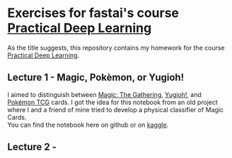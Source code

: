 # Exercises for fastai's course [Practical Deep Learning](https://course.fast.ai/)

As the title suggests, this repository contains my homework for the course [Practical Deep Learning](https://course.fast.ai/).

## Lecture 1 - Magic, Pokèmon, or Yugioh!

I aimed to distinguish between [Magic: The Gathering](https://magic.wizards.com/en/articles/archive/anatomy-magic-card-2006-10-21), [Yugioh!](https://outof.cards/yu-gi-oh/guides/146-understanding-how-yu-gi-oh-cards-are-laid-out-card-anatomy-101/), and [Pokémon TCG](https://images2.fanpop.com/image/photos/9100000/Card-Anatomy-pokemon-trading-cards-9164776-725-740.jpg) cards. I got the idea for this notebook from an old project where I and a friend of mine tried to develop a physical classifier of Magic Cards.  
You can find the notebook here on github or on [kaggle](https://www.kaggle.com/code/nerusskyhigh/magic-pok-mon-or-yugioh).

## Lecture 2 - 
